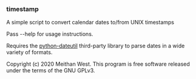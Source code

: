 ### timestamp

A simple script to convert calendar dates to/from UNIX timestamps

Pass --help for usage instructions.

Requires the [python-dateutil](https://dateutil.readthedocs.io/en/2.6.1/) third-party library to parse dates in a wide variety of formats.

Copyright (c) 2020 Meithan West. This program is free software released under the terms of the GNU GPLv3.
